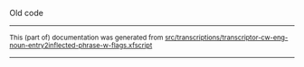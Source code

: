 

Old code

* * *

<small>This (part of) documentation was generated from [src/transcriptions/transcriptor-cw-eng-noun-entry2inflected-phrase-w-flags.xfscript](https://github.com/giellalt/lang-crk/blob/main/src/transcriptions/transcriptor-cw-eng-noun-entry2inflected-phrase-w-flags.xfscript)</small>

---

